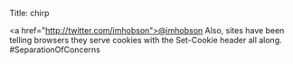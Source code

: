 Title: chirp

\<a href="http://twitter.com/imhobson">@imhobson</a> Also, sites have been telling browsers they serve cookies with the Set-Cookie header all along. #SeparationOfConcerns
